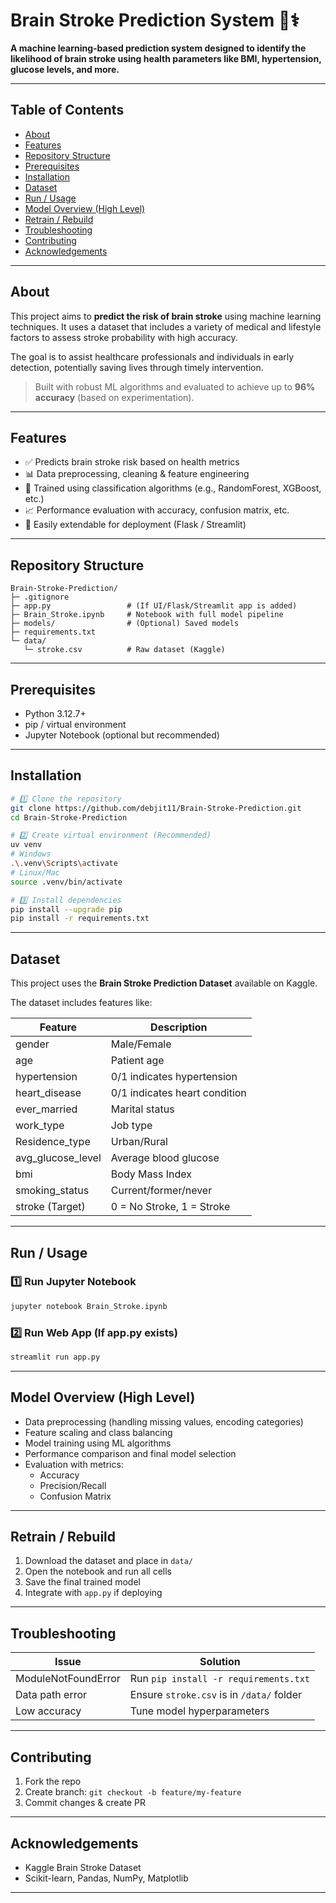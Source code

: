 # Brain Stroke Prediction System 🧠⚕️

**A machine learning-based prediction system designed to identify the likelihood of brain stroke using health parameters like BMI, hypertension, glucose levels, and more.**

---

## Table of Contents

- [About](#about)  
- [Features](#features)  
- [Repository Structure](#repository-structure)  
- [Prerequisites](#prerequisites)  
- [Installation](#installation)  
- [Dataset](#dataset)  
- [Run / Usage](#run--usage)  
- [Model Overview (High Level)](#model-overview-high-level)  
- [Retrain / Rebuild](#retrain--rebuild)  
- [Troubleshooting](#troubleshooting)  
- [Contributing](#contributing)  
- [Acknowledgements](#acknowledgements)

---

## About

This project aims to **predict the risk of brain stroke** using machine learning techniques. It uses a dataset that includes a variety of medical and lifestyle factors to assess stroke probability with high accuracy.

The goal is to assist healthcare professionals and individuals in early detection, potentially saving lives through timely intervention.

> Built with robust ML algorithms and evaluated to achieve up to **96% accuracy** (based on experimentation).

---

## Features

- ✅ Predicts brain stroke risk based on health metrics  
- 📊 Data preprocessing, cleaning & feature engineering  
- 🤖 Trained using classification algorithms (e.g., RandomForest, XGBoost, etc.)  
- 📈 Performance evaluation with accuracy, confusion matrix, etc.  
- 🧪 Easily extendable for deployment (Flask / Streamlit)

---

## Repository Structure

```
Brain-Stroke-Prediction/
├─ .gitignore
├─ app.py                 # (If UI/Flask/Streamlit app is added)
├─ Brain_Stroke.ipynb     # Notebook with full model pipeline
├─ models/                # (Optional) Saved models
├─ requirements.txt
└─ data/
   └─ stroke.csv          # Raw dataset (Kaggle)
```

---

## Prerequisites

- Python 3.12.7+  
- pip / virtual environment  
- Jupyter Notebook (optional but recommended)

---

## Installation

```bash
# 1️⃣ Clone the repository
git clone https://github.com/debjit11/Brain-Stroke-Prediction.git
cd Brain-Stroke-Prediction

# 2️⃣ Create virtual environment (Recommended)
uv venv
# Windows
.\.venv\Scripts\activate
# Linux/Mac
source .venv/bin/activate

# 3️⃣ Install dependencies
pip install --upgrade pip
pip install -r requirements.txt
```

---

## Dataset

This project uses the **Brain Stroke Prediction Dataset** available on Kaggle.

The dataset includes features like:

| Feature          | Description                          |
|------------------|--------------------------------------|
| gender           | Male/Female                          |
| age              | Patient age                          |
| hypertension     | 0/1 indicates hypertension           |
| heart_disease    | 0/1 indicates heart condition        |
| ever_married     | Marital status                       |
| work_type        | Job type                             |
| Residence_type   | Urban/Rural                          |
| avg_glucose_level| Average blood glucose                |
| bmi              | Body Mass Index                      |
| smoking_status   | Current/former/never                 |
| stroke (Target)  | 0 = No Stroke, 1 = Stroke            |

---

## Run / Usage

### 1️⃣ Run Jupyter Notebook

```bash
jupyter notebook Brain_Stroke.ipynb
```

### 2️⃣ Run Web App (If app.py exists)

```bash
streamlit run app.py
```

---

## Model Overview (High Level)

- Data preprocessing (handling missing values, encoding categories)  
- Feature scaling and class balancing  
- Model training using ML algorithms  
- Performance comparison and final model selection  
- Evaluation with metrics:
  - Accuracy
  - Precision/Recall
  - Confusion Matrix

---

## Retrain / Rebuild

1. Download the dataset and place in `data/`  
2. Open the notebook and run all cells  
3. Save the final trained model  
4. Integrate with `app.py` if deploying

---

## Troubleshooting

| Issue | Solution |
|-------|----------|
| ModuleNotFoundError | Run `pip install -r requirements.txt` |
| Data path error | Ensure `stroke.csv` is in `/data/` folder |
| Low accuracy | Tune model hyperparameters |

---

## Contributing

1. Fork the repo  
2. Create branch: `git checkout -b feature/my-feature`  
3. Commit changes & create PR  

---

## Acknowledgements

- Kaggle Brain Stroke Dataset  
- Scikit-learn, Pandas, NumPy, Matplotlib  

---
